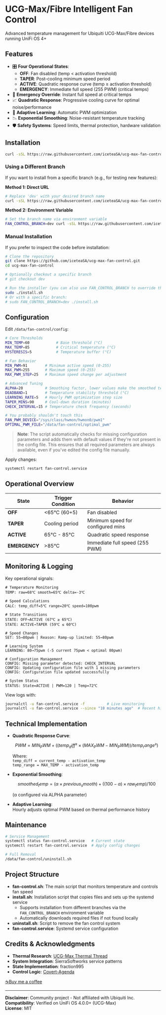 # UCG-Max/Fibre Intelligent Fan Control

Advanced temperature management for Ubiquiti UCG-Max/Fibre devices running UniFi OS 4+

## Features
- 🎛️ **Four Operational States**: 
  - **OFF**: Fan disabled (temp < activation threshold)
  - **TAPER**: Post-cooling minimum speed period
  - **ACTIVE**: Quadratic response curve (temp ≥ activation threshold)
  - **EMERGENCY**: Immediate full speed (255 PWM) (critical temps)
- 🚨 **Emergency Override**: Instant full speed at critical temps
- 📈 **Quadratic Response**: Progressive cooling curve for optimal noise/performance
- 🧠 **Adaptive Learning**: Automatic PWM optimization
- 📉 **Exponential Smoothing**: Noise-resistant temperature tracking
- 🛡️ **Safety Systems**: Speed limits, thermal protection, hardware validation

## Installation
```bash
curl -sSL https://raw.githubusercontent.com/iceteaSA/ucg-max-fan-control/main/install.sh | sudo bash
```

### Using a Different Branch
If you want to install from a specific branch (e.g., for testing new features):

**Method 1: Direct URL**
```bash
# Replace 'dev' with your desired branch name
curl -sSL https://raw.githubusercontent.com/iceteaSA/ucg-max-fan-control/dev/install.sh | sudo bash
```

**Method 2: Environment Variable**
```bash
# Set the branch name via environment variable
FAN_CONTROL_BRANCH=dev curl -sSL https://raw.githubusercontent.com/iceteaSA/ucg-max-fan-control/main/install.sh | sudo bash
```

### Manual Installation
If you prefer to inspect the code before installation:
```bash
# Clone the repository
git clone https://github.com/iceteaSA/ucg-max-fan-control.git
cd ucg-max-fan-control

# Optionally checkout a specific branch
# git checkout dev

# Run the installer (you can also use FAN_CONTROL_BRANCH to override the branch)
sudo ./install.sh
# Or with a specific branch:
# sudo FAN_CONTROL_BRANCH=dev ./install.sh
```

## Configuration
Edit `/data/fan-control/config`:
```bash
# Core Thresholds
MIN_TEMP=60            # Base threshold (°C)
MAX_TEMP=85            # Critical temperature (°C)
HYSTERESIS=5           # Temperature buffer (°C)

# Fan Behavior
MIN_PWM=91        # Minimum active speed (0-255)
MAX_PWM=255       # Maximum speed (0-255)
MAX_PWM_STEP=25   # Maximum speed change per adjustment

# Advanced Tuning
ALPHA=20          # Smoothing factor, lower values make the smoothed temp follow raw temp more closely (0-100 raw→smooth)
DEADBAND=1        # Temperature stability threshold (°C)
LEARNING_RATE=5   # Hourly PWM optimization step size
TAPER_MINS=90     # Cool-down duration (minutes)
CHECK_INTERVAL=15 # Temperature check frequency (seconds)

# You probably shouldn't touch this
FAN_PWM_DEVICE="/sys/class/hwmon/hwmon0/pwm1"
OPTIMAL_PWM_FILE="/data/fan-control/optimal_pwm"
```

> **Note**: The script automatically checks for missing configuration parameters and adds them with default values if they're not present in the config file. This ensures that all required parameters are always available, even if you've edited the config file manually.

Apply changes:
```bash
systemctl restart fan-control.service
```

## Operational Overview
| State       | Trigger Condition          | Behavior                          |
|-------------|----------------------------|-----------------------------------|
| **OFF**     | <65°C (60+5)               | Fan disabled                      |
| **TAPER**   | Cooling period             | Minimum speed for configured mins |
| **ACTIVE**  | 65°C - 85°C                | Quadratic speed response          |
| **EMERGENCY**| >85°C                     | Immediate full speed (255 PWM)    |

## Monitoring & Logging
Key operational signals:
```log
# Temperature Monitoring
TEMP: raw=68℃ smooth=65℃ delta=-3℃

# Speed Calculations
CALC: temp_diff=5℃ range=20℃ speed=100pwm

# State Transitions
STATE: OFF→ACTIVE (67℃ ≥ 65℃)
STATE: ACTIVE→TAPER (59℃ ≤ 60℃)

# Speed Changes
SET: 55→80pwm | Reason: Ramp-up limited: 55→80pwm

# Learning System
LEARNING: 80→75pwm (-5 current 75pwm < optimal 80pwm)

# Configuration Management
CONFIG: Missing parameter detected: CHECK_INTERVAL
CONFIG: Updating configuration file with 1 missing parameters
CONFIG: Configuration file updated successfully

# System Status
STATUS: State=ACTIVE | PWM=120 | Temp=72℃
```

View logs with:
```bash
journalctl -u fan-control.service -f          # Live monitoring
journalctl -u fan-control.service --since "10 minutes ago"  # Recent history
```

## Technical Implementation
- **Quadratic Response Curve**:
  ```math
  PWM = MIN_PWM + ((temp_diff² × (MAX_PWM - MIN_PWM)) / temp_range²)
  ```
  Where:  
  `temp_diff = current_temp - activation_temp`  
  `temp_range = MAX_TEMP - activation_temp`

- **Exponential Smoothing**:
  ```math
  smoothed_temp = (α × previous_smooth) + ((100 - α) × raw_temp) / 100
  ```
  (α configured via ALPHA parameter)

- **Adaptive Learning**:  
  Hourly adjusts optimal PWM based on thermal performance history

## Maintenance
```bash
# Service Management
systemctl status fan-control.service   # Current state
systemctl restart fan-control.service  # Apply config changes

# Full Removal
/data/fan-control/uninstall.sh
```

## Project Structure
- **fan-control.sh**: The main script that monitors temperature and controls fan speed
- **install.sh**: Installation script that copies files and sets up the systemd service
  - Supports installation from different branches via the `FAN_CONTROL_BRANCH` environment variable
  - Automatically downloads required files if not found locally
- **uninstall.sh**: Script to remove the fan control system
- **fan-control.service**: Systemd service configuration

## Credits & Acknowledgments
- **Thermal Research**: [UCG-Max Thermal Thread](https://www.reddit.com/r/Ubiquiti/comments/1fr8xyt/)
- **System Integration**: SierraSoftworks service patterns
- **State Implementation**: fraction995
- **Control Logic**: [Covert-Agenda](https://www.reddit.com/user/Covert-Agenda/)

[☕Buy me a coffee](https://ko-fi.com/H2H719VB0U)

---

**Disclaimer**: Community project - Not affiliated with Ubiquiti Inc.  
**Compatibility**: Verified on UniFi OS 4.0.0+ (UCG-Max)  
**License**: MIT
